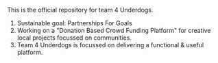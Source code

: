 This is the official repository for team 4 Underdogs.
1) Sustainable goal: Partnerships For Goals
2) Working on a "Donation Based Crowd Funding Platform" for creative local projects focussed on communities.
3) Team 4 Underdogs is focussed on delivering a functional & useful platform.
